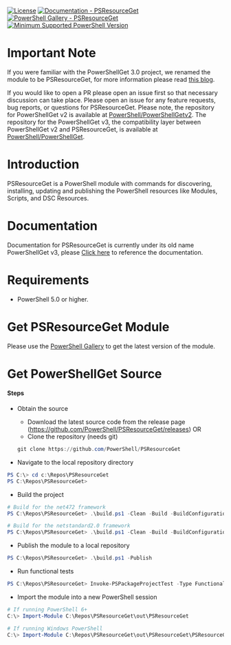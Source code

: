 
[![License](https://img.shields.io/badge/license-MIT-blue.svg)](https://github.com/PowerShell/PSResourceGet/blob/master/LICENSE)
[![Documentation - PSResourceGet](https://img.shields.io/badge/Documentation-PowerShellGet-blue.svg)](https://docs.microsoft.com/en-us/powershell/module/powershellget/?view=powershell-7.1)
[![PowerShell Gallery - PSResourceGet](https://img.shields.io/badge/PowerShell%20Gallery-PSResourceGet-blue.svg)](https://www.powershellgallery.com/packages/Microsoft.PowerShell.PSResourceGet)
[![Minimum Supported PowerShell Version](https://img.shields.io/badge/PowerShell-5.0-blue.svg)](https://github.com/PowerShell/PSResourceGet)

Important Note
==============

If you were familiar with the PowerShellGet 3.0 project, we renamed the module to be PSResourceGet, for more information please read [this blog](https://devblogs.microsoft.com/powershell/powershellget-in-powershell-7-4-updates/).

If you would like to open a PR please open an issue first so that necessary discussion can take place.
Please open an issue for any feature requests, bug reports, or questions for PSResourceGet.
Please note, the repository for PowerShellGet v2 is available at [PowerShell/PowerShellGetv2](https://github.com/PowerShell/PowerShellGetv2).
The repository for the PowerShellGet v3, the compatibility layer between PowerShellGet v2 and PSResourceGet, is available at [PowerShell/PowerShellGet](https://github.com/PowerShell/PowerShellGet).

Introduction
============

PSResourceGet is a PowerShell module with commands for discovering, installing, updating and publishing the PowerShell resources like Modules, Scripts, and DSC Resources.

Documentation
=============

Documentation for PSResourceGet is currently under its old name PowerShellGet v3, please
[Click here](https://learn.microsoft.com/powershell/module/powershellget/?view=powershellget-3.x)
to reference the documentation.

Requirements
============

- PowerShell 5.0 or higher.

Get PSResourceGet Module
========================

Please use the [PowerShell Gallery](https://www.powershellgallery.com) to get the latest version of the module.

Get PowerShellGet Source
========================

#### Steps

* Obtain the source
    - Download the latest source code from the release page (https://github.com/PowerShell/PSResourceGet/releases) OR
    - Clone the repository (needs git)
    ```powershell
    git clone https://github.com/PowerShell/PSResourceGet
    ```

* Navigate to the local repository directory

```powershell
PS C:\> cd c:\Repos\PSResourceGet
PS C:\Repos\PSResourceGet>
```

* Build the project

```powershell
# Build for the net472 framework
PS C:\Repos\PSResourceGet> .\build.ps1 -Clean -Build -BuildConfiguration Debug -BuildFramework net472

# Build for the netstandard2.0 framework
PS C:\Repos\PSResourceGet> .\build.ps1 -Clean -Build -BuildConfiguration Debug -BuildFramework netstandard2.0
```

* Publish the module to a local repository

```powershell
PS C:\Repos\PSResourceGet> .\build.ps1 -Publish
```

* Run functional tests

```powershell
PS C:\Repos\PSResourceGet> Invoke-PSPackageProjectTest -Type Functional
```

* Import the module into a new PowerShell session

```powershell
# If running PowerShell 6+
C:\> Import-Module C:\Repos\PSResourceGet\out\PSResourceGet

# If running Windows PowerShell
C:\> Import-Module C:\Repos\PSResourceGet\out\PSResourceGet\PSResourceGet.psd1
```
